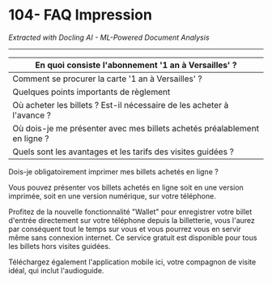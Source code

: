 # 104- FAQ Impression

*Extracted with Docling AI - ML-Powered Document Analysis*

---

| En quoi consiste l'abonnement '1 an à Versailles' ?                       |
|---------------------------------------------------------------------------|
| Comment se procurer la carte '1 an à Versailles' ?                        |
| Quelques points importants de règlement                                   |
| Où acheter les billets ? Est-il nécessaire de les acheter à l'avance ?    |
| Où dois-je me présenter avec mes billets achetés préalablement en ligne ? |
| Quels sont les avantages et les tarifs des visites guidées ?              |

Dois-je obligatoirement imprimer mes billets achetés en ligne ?

Vous pouvez présenter vos billets achetés en ligne soit en une version imprimée, soit en une version numérique, sur votre téléphone.

Profitez de la nouvelle fonctionnalité "Wallet" pour enregistrer votre billet d'entrée directement sur votre téléphone depuis la billetterie, vous l'aurez par conséquent tout le temps sur vous et vous pourrez vous en servir même sans connexion internet. Ce service gratuit est disponible pour tous les billets hors visites guidées.

Téléchargez également l'application mobile ici, votre compagnon de visite idéal, qui inclut l'audioguide.
